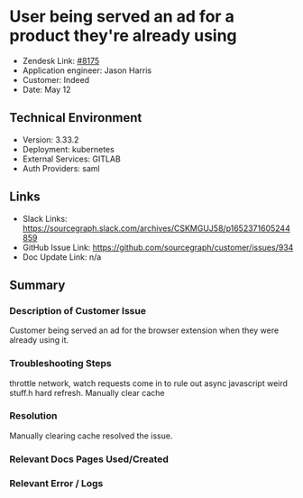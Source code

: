 
# User being served an ad for a product they're already using <!-- Ticket Title  Hint: include keywords to make it searchable -->

- Zendesk Link: [#8175](https://sourcegraph.zendesk.com/agent/tickets/8175)
- Application engineer: Jason Harris
- Customer: Indeed <!-- Redact if this contains personally identifying information -->
- Date: May 12

<!-- Data populated from integration, speak to Ben Gordon or Michael Bali if not working -->
<!-- During Internal team trial, fill missing data manually (we are waiting for all data to sync) -->

## Technical Environment
- Version: 3.33.2​
- Deployment: kubernetes
- External Services: GITLAB
- Auth Providers: saml


## Links
<!-- Data for application engineer manual entry -->
- Slack Links: https://sourcegraph.slack.com/archives/CSKMGUJ58/p1652371605244859 
- GitHub Issue Link: https://github.com/sourcegraph/customer/issues/934 
- Doc Update Link: n/a

## Summary
### Description of Customer Issue
Customer being served an ad for the browser extension when they were already using it.

### Troubleshooting Steps
throttle network, watch requests come in to rule out async javascript weird stuff.h
hard refresh.
Manually clear cache

### Resolution
Manually clearing cache resolved the issue.

### Relevant Docs Pages Used/Created

### Relevant Error / Logs
<!-- Please redact keys, tokens, and personal identifying information -->


<!-- Once complete, upload a copy to https://github.com/sourcegraph/support-tools-internal/tree/main/resolved-tickets as a .md file -->
<!-- Name the file 8175.md -->
